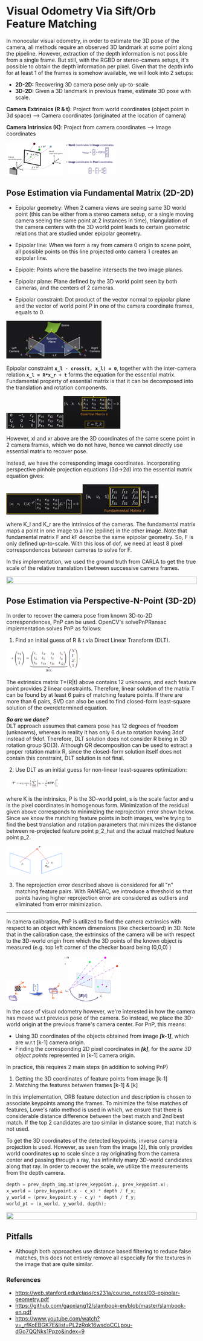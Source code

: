 # Visual Odometry Via Sift/Orb Feature Matching
In monocular visual odometry, in order to estimate the 3D pose of the camera, all methods require an observed 3D landmark at some point along the pipeline. However, extraction of the depth information is not possible from a single frame. But still, with the RGBD or stereo-camera setups, it's possible to obtain the depth information per pixel. Given that the depth info for at least 1 of the frames is somehow available, we will look into 2 setups:
- **2D-2D:** Recovering 3D camera pose only up-to-scale
- **3D-2D:** Given a 3D landmark in previous frame, estimate 3D pose with scale.

**Camera Extrinsics (R & t)**: Project from world coordinates (object point in 3d space) --> Camera coordinates (originated at the location of camera) 

**Camera Intrinsics (K)**: Project from camera coordinates --> Image coordinates

<img src="https://raw.githubusercontent.com/goksanisil23/lazy_minimal_robotics/main/VisualOdometry/Indirect/matching/resources/world_camera_image.png" width=30% height=50%>  <img src="https://raw.githubusercontent.com/goksanisil23/lazy_minimal_robotics/main/VisualOdometry/Indirect/matching/resources/world_to_pixel_eq.png" width=27% height=50%>

## Pose Estimation via Fundamental Matrix (2D-2D)
- Epipolar geometry: When 2 camera views are seeing same 3D world point (this can be either from a stereo camera setup, or a single moving camera seeing the same point at 2 instances in time), triangulation of the camera centers with the 3D world point leads to certain geometric relations that are studied under epipolar geometry.

- Epipolar line: When we form a ray from camera 0 origin to scene point, all possible points on this line projected onto camera 1 creates an epipolar line.

- Epipole: Points where the baseline intersects the two image planes.

- Epipolar plane: Plane defined by the 3D world point seen by both cameras, and the centers of 2 cameras.

- Epipolar constraint: Dot product of the vector normal to epipolar plane and the vector of world point P in one of the camera coordinate frames, equals to 0.

<img src="https://raw.githubusercontent.com/goksanisil23/lazy_minimal_robotics/main/VisualOdometry/Indirect/matching/resources/epipolar_constraint.png" width=50% height=50%>

Epipolar constraint **`x_l ⋅ cross(t, x_l) = 0`**, together with the inter-camera relation **`x_l = R*x_r + t`** forms the equation for the essential matrix. Fundamental property of essential matrix is that it can be decomposed into the translation and rotation components.

<img src="https://raw.githubusercontent.com/goksanisil23/lazy_minimal_robotics/main/VisualOdometry/Indirect/matching/resources/essential_matrix_open_form.png" width=30% height=50%><img src="https://raw.githubusercontent.com/goksanisil23/lazy_minimal_robotics/main/VisualOdometry/Indirect/matching/resources/essential_matrix_eq.png" width=30% height=50%>

However, xl and xr above are the 3D coordinates of the same scene point in 2 camera frames, which we do not have, hence we cannot directly use essential matrix to recover pose. 

Instead, we have the corresponding image coordinates. Incorporating perspective pinhole projection equations (3d->2d) into the essential matrix equation gives: 

<img src="https://raw.githubusercontent.com/goksanisil23/lazy_minimal_robotics/main/VisualOdometry/Indirect/matching/resources/fundamental_matrix_1.png" width=40% height=50%><img src="https://raw.githubusercontent.com/goksanisil23/lazy_minimal_robotics/main/VisualOdometry/Indirect/matching/resources/fundamental_matrix_2.png" width=40% height=50%>

where K_l and K_r are the intrinsics of the cameras. The fundamental matrix maps a point in one image to a line (epiline) in the other image. Note that fundamental matrix F and kF describe the same epipolar geometry. So, F is only defined up-to-scale. With this loss of dof, we need at least 8 pixel correspondences between cameras to solve for F.

In this implementation, we used the ground truth from CARLA to get the true scale of the relative translation t between successive camera frames.

<img src="https://raw.githubusercontent.com/goksanisil23/lazy_minimal_robotics/main/VisualOdometry/Indirect/matching/resources/viso_essential_matrix.gif" width=100% height=50%>

## Pose Estimation via Perspective-N-Point (3D-2D)
In order to recover the camera pose from known 3D-to-2D correspondences, PnP can be used. OpenCV's solvePnPRansac implementation solves PnP as follows:
1) Find an initial guess of R & t via Direct Linear Transform (DLT). 

<img src="https://raw.githubusercontent.com/goksanisil23/lazy_minimal_robotics/main/VisualOdometry/Indirect/matching/resources/DLT_1.png" width=40% height=50%>

The extrinsics matrix T=(R|t) above contains 12 unknowns, and each feature point provides 2 linear constraints. Therefore, linear solution of the matrix T can be found by at least 6 pairs of matching feature points. If there are more than 6 pairs, SVD can also be used to find closed-form least-square solution of the overdetermined equation.

***So are we done?***   
DLT approach assumes that camera pose has 12 degrees of freedom (unknowns), whereas in reality it has only 6 due to rotation having 3dof instead of 9dof. Therefore, DLT solution does not consider R being in 3D rotation group SO(3). Although QR decomposition can be used to extract a proper rotation matrix R, since the closed-form solution itself does not contain this constraint, DLT solution is not final.

2) Use DLT as an initial guess for non-linear least-squares optimization:

<img src="https://raw.githubusercontent.com/goksanisil23/lazy_minimal_robotics/main/VisualOdometry/Indirect/matching/resources/least_square_PNP.png" width=30% height=50%>

where K is the intrinsics, P is the 3D-world point, s is the scale factor and u is the pixel coordinates in homogenous form.
Minimization of the residual given above corresponds to minimizing the reprojection error shown below. Since we know the matching feature points in both images, we're trying to find the best translation and rotation parameters that minimizes the distance between re-projected feature point p_2_hat and the actual matched feature point p_2.

<img src="https://raw.githubusercontent.com/goksanisil23/lazy_minimal_robotics/main/VisualOdometry/Indirect/matching/resources/reprojection_error.png" width=30% height=50%>

3) The reprojection error described above is considered for all "n" matching feature pairs. With RANSAC, we introduce a threshold so that points having higher reprojection error are considered as outliers and eliminated from error minimization. 

------

In camera calibration, PnP is utilized to find the camera extrinsics with respect to an object with known dimensions (like checkerboard) in 3D. Note that in the calibration case, the extrinsics of the camera will be with respect to the 3D-world origin from which the 3D points of the known object is measured (e.g. top left corner of the checker board being (0,0,0) )

<img src="https://raw.githubusercontent.com/goksanisil23/lazy_minimal_robotics/main/VisualOdometry/Indirect/matching/resources/world_to_camera.png" width=30% height=50%>   <img src="https://raw.githubusercontent.com/goksanisil23/lazy_minimal_robotics/main/VisualOdometry/Indirect/matching/resources/PNP_odom.png" width=30% height=10%>


In the case of visual odometry however, we're interested in how the camera has moved w.r.t previous pose of the camera. So instead, we place the 3D-world origin at the previous frame's camera center. For PnP, this means:
- Using 3D coordinates of the objects obtained from image ***[k-1]***, which are w.r.t [k-1] camera origin. 
- Finding the corresponding 2D pixel coordinates in ***[k]***, for the *same 3D object points* represented in [k-1] camera origin.

In practice, this requires 2 main steps (in addition to solving PnP)
1) Getting the 3D coordinates of feature points from image [k-1]
2) Matching the features between frames [k-1] & [k]


In this implementation, ORB feature detection and description is chosen to associate keypoints among the frames. To minimize the false matches of features, Lowe's ratio method is used in which, we ensure that there is considerable distance difference between the best match and 2nd best match. If the top 2 candidates are too similar in distance score, that match is not used.

To get the 3D coordinates of the detected keypoints, inverse camera projection is used. However, as seen from the image [2], this only provides world coordinates up to scale since a ray originating from the camera center and passing through a ray, has infinitely many 3D-world candidates along that ray. In order to recover the scale, we utilize the measurements from the depth camera.

```C
depth = prev_depth_img.at(prev_keypoint.y, prev_keypoint.x);
x_world = (prev_keypoint.x - c_x) * depth / f_x;
y_world = (prev_keypoint.y - c_y) * depth / f_y;
world_pt = (x_world, y_world, depth); 
```

<img src="https://raw.githubusercontent.com/goksanisil23/lazy_minimal_robotics/main/VisualOdometry/Indirect/matching/resources/viso_pnp.gif" width=100% height=50%>

## Pitfalls
- Although both approaches use distance based filtering to reduce false matches, this does not entirely remove all especially for the textures in the image that are quite similar.


### References

- https://web.stanford.edu/class/cs231a/course_notes/03-epipolar-geometry.pdf 
- https://github.com/gaoxiang12/slambook-en/blob/master/slambook-en.pdf
- https://www.youtube.com/watch?v=_rfKoEBGK7E&list=PL2zRqk16wsdoCCLpou-dGo7QQNks1Ppzo&index=9 